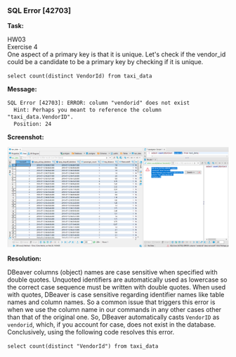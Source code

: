 ### SQL Error [42703]

**Task:**

HW03\
Exercise 4\
One aspect of a primary key is that it is unique. Let's check if the vendor_id could be a candidate to be a primary key by checking if it is unique.

`select count(distinct VendorId) from taxi_data`

**Message:**

```
SQL Error [42703]: ERROR: column "vendorid" does not exist
  Hint: Perhaps you meant to reference the column "taxi_data.VendorID".
  Position: 24
```

**Screenshot:**

![](https://github.com/sfnxboy/SQL_Math-290/blob/main/homeworks/images/hw03_03_error_message.png)

**Resolution:**

DBeaver columns (object) names are case sensitive when specified with double quotes.
Unquoted identifiers are automatically used as lowercase so the correct case sequence must be written with double quotes.
When used with quotes, DBeaver is case sensitive regarding identifier names like table names and column names.
So a common issue that triggers this error is when we use the column name in our commands in any other cases other than that of the original one.
So, DBeaver automatically casts `VendorID` as `vendorid`, which, if you account for case, does not exist in the database.
Conclusively, using the following code resolves this error.

`select count(distinct "VendorId") from taxi_data`
